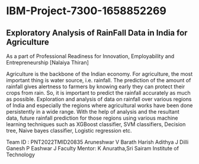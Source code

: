 # IBM-Project-7300-1658852269
 
## Exploratory Analysis of RainFall Data in India for Agriculture

As a part of Professional Readiness for Innovation, Employability and Entrepreneurship [Nalaiya Thiran]

Agriculture is the backbone of the Indian economy. For agriculture, the most important thing is water source, i.e. rainfall. The prediction of the amount of rainfall gives alertness to farmers by knowing early they can protect their crops from rain. So, it is important to predict the rainfall accurately as much as possible. Exploration and analysis of data on rainfall over various regions of India and especially the regions where agricultural works have been done persistently in a wide range. With the help of analysis and the resultant data, future rainfall prediction for those regions using various machine learning techniques such as XGBoost classifier, SVM classifiers, Decision tree, Naive bayes classifier, Logistic regression etc.

Team ID : PNT2022TMID20835
Aruneshwar V 
Barath Harish Adithya J
Dilli Ganesh P 
Eashwar J 
Faculty Mentor: K Anuratha,Sri Sairam Institute of Technology
